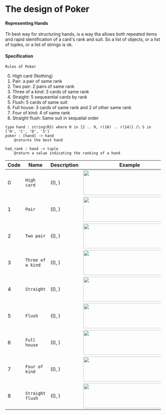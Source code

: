 # The design of Poker

#### Representing Hands

Th best way for structuring hands, is a way tha allows both repeated items and rapid identification of a card's rank and suit. So a list of objects, or a list of tuples, or a list of strings is ok.

#### Specification

```Rules of Poker```

0. High card (Nothing)
1. Pair: a pair of same rank
2. Two pair: 2 pairs of same rank
3. Three of a kind: 3 cards of same rank
4. Straight: 5 sequeantial cards by rank
5. Flush: 5 cards of same suit
6. Full house: 3 cards of same rank and 2 of other same rank
7. Four of kind: 4 of same rank
8. Straight flush: Same suit in sequatial order

```
type hand : string(RS) where R in [2 .. 9, r(10) .. r(14)] /\ S in ['H', 'C', 'D', 'S']
poker : [hand] -> hand
	@returns the best hand
	
had_rank : hand -> tuple
	@return a value indicating the ranking of a hand
```

Code | Name | Description | Example | Value 
------------ | ------------- | ------------ | ------------ | ------------- 
0 | `High card` | (0, ) | <img src="https://raw.githubusercontent.com/scvalencia/MOOC/master/Udacity/Software%20engineering/DesignOfComputerPrograms/img/img0.png" width="300" height="80" /> | (0, 6)
1 | `Pair` | (0, ) | <img src="https://raw.githubusercontent.com/scvalencia/MOOC/master/Udacity/Software%20engineering/DesignOfComputerPrograms/img/img1.png" width="300" height="80" /> | (0, 6)
2 | `Two pair` | (0, ) | <img src="https://raw.githubusercontent.com/scvalencia/MOOC/master/Udacity/Software%20engineering/DesignOfComputerPrograms/img/img2.png" width="300" height="80" /> | (0, 6)
3 | `Three of a kind` | (0, ) | <img src="https://raw.githubusercontent.com/scvalencia/MOOC/master/Udacity/Software%20engineering/DesignOfComputerPrograms/img/img3.png" width="300" height="80" /> | (0, 6)
4 | `Straight` | (0, ) | <img src="https://raw.githubusercontent.com/scvalencia/MOOC/master/Udacity/Software%20engineering/DesignOfComputerPrograms/img/img4.png" width="300" height="80" /> | (0, 6)
5 | `Flush` | (0, ) | <img src="https://raw.githubusercontent.com/scvalencia/MOOC/master/Udacity/Software%20engineering/DesignOfComputerPrograms/img/img5.png" width="300" height="80" /> | (0, 6)
6 | `Full house` | (0, ) | <img src="https://raw.githubusercontent.com/scvalencia/MOOC/master/Udacity/Software%20engineering/DesignOfComputerPrograms/img/img6.png" width="300" height="80" /> | (0, 6)
7 | `Four of kind` | (0, ) | <img src="https://raw.githubusercontent.com/scvalencia/MOOC/master/Udacity/Software%20engineering/DesignOfComputerPrograms/img/img7.png" width="300" height="80" /> | (0, 6)
8 | `Straight flush` | (0, ) | <img src="https://raw.githubusercontent.com/scvalencia/MOOC/master/Udacity/Software%20engineering/DesignOfComputerPrograms/img/img8.png" width="300" height="80" /> | (0, 6)

